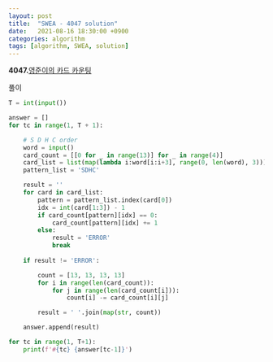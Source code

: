 ```yaml
---
layout: post
title:  "SWEA - 4047 solution"
date:   2021-08-16 18:30:00 +0900
categories: algorithm
tags: [algorithm, SWEA, solution]
---
```

**4047.**[영준이의 카드 카운팅 ](https://swexpertacademy.com/main/code/problem/problemDetail.do?contestProbId=AWIsY84KEPMDFAWN&categoryId=AWIsY84KEPMDFAWN&categoryType=CODE&problemTitle=4047&orderBy=FIRST_REG_DATETIME&selectCodeLang=ALL&select-1=&pageSize=10&pageIndex=1)

풀이

```python
T = int(input())

answer = []
for tc in range(1, T + 1):

    # S D H C order
    word = input()
    card_count = [[0 for _ in range(13)] for _ in range(4)]
    card_list = list(map(lambda i:word[i:i+3], range(0, len(word), 3)))
    pattern_list = 'SDHC'

    result = ''
    for card in card_list:
        pattern = pattern_list.index(card[0])
        idx = int(card[1:3]) - 1
        if card_count[pattern][idx] == 0:
            card_count[pattern][idx] += 1
        else:
            result = 'ERROR'
            break
    
    if result != 'ERROR':

        count = [13, 13, 13, 13]
        for i in range(len(card_count)):
            for j in range(len(card_count[i])):
                count[i] -= card_count[i][j]

        result = ' '.join(map(str, count))

    answer.append(result)

for tc in range(1, T+1):
    print(f'#{tc} {answer[tc-1]}')
```

